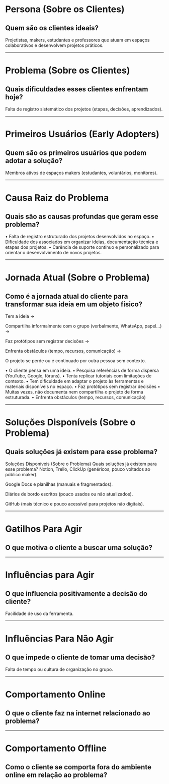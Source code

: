 # Persona (Sobre os Clientes)

## Quem são os clientes ideais?

Projetistas, makers, estudantes e professores que atuam em espaços colaborativos e desenvolvem projetos práticos.

---

# Problema (Sobre os Clientes)

## Quais dificuldades esses clientes enfrentam hoje?

Falta de registro sistemático dos projetos (etapas, decisões, aprendizados).

---

# Primeiros Usuários (Early Adopters)

## Quem são os primeiros usuários que podem adotar a solução?

Membros ativos de espaços makers (estudantes, voluntários, monitores).

---

# Causa Raiz do Problema

## Quais são as causas profundas que geram esse problema?

•	Falta de registro estruturado dos projetos desenvolvidos no espaço.
•	Dificuldade dos associados em organizar ideias, documentação técnica e etapas dos projetos.
•	Carência de suporte contínuo e personalizado para orientar o desenvolvimento de novos projetos.

---

# Jornada Atual (Sobre o Problema)

## Como é a jornada atual do cliente para transformar sua ideia em um objeto físico?

Tem a ideia →

Compartilha informalmente com o grupo (verbalmente, WhatsApp, papel...) →

Faz protótipos sem registrar decisões →

Enfrenta obstáculos (tempo, recursos, comunicação) →

O projeto se perde ou é continuado por outra pessoa sem contexto.

•	O cliente pensa em uma ideia.
•	Pesquisa referências de forma dispersa (YouTube, Google, fóruns).
•	Tenta replicar tutoriais com limitações de contexto.
•	Tem dificuldade em adaptar o projeto às ferramentas e materiais disponíveis no espaço.
•   Faz protótipos sem registrar decisões
•	Muitas vezes, não documenta nem compartilha o projeto de forma estruturada.
•   Enfrenta obstáculos (tempo, recursos, comunicação)

---

# Soluções Disponíveis (Sobre o Problema)

## Quais soluções já existem para esse problema?

Soluções Disponíveis (Sobre o Problema)
Quais soluções já existem para esse problema?
Notion, Trello, ClickUp (genéricos, pouco voltados ao público maker).

Google Docs e planilhas (manuais e fragmentados).

Diários de bordo escritos (pouco usados ou não atualizados).

GitHub (mais técnico e pouco acessível para projetos não digitais).

---

# Gatilhos Para Agir

## O que motiva o cliente a buscar uma solução?

---

# Influências para Agir

## O que influencia positivamente a decisão do cliente?

Facilidade de uso da ferramenta.

---

# Influências Para Não Agir

## O que impede o cliente de tomar uma decisão?

Falta de tempo ou cultura de organização no grupo.

---

# Comportamento Online

## O que o cliente faz na internet relacionado ao problema?



---

# Comportamento Offline

## Como o cliente se comporta fora do ambiente online em relação ao problema?
